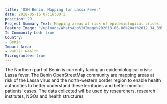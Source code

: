 ```yaml
---
title: 'OSM Benin: Mapping for Lassa Fever'
date: 2018-05-16 07:16:00 Z
position: 29
Project Summary Text: Mapping areas at risk of epidemiological crises in Benin
Feature Image: "/uploads/WhatsApp%20Image%202018-06-08%20at%2012.34.39%20PM%20(2).jpeg"
Is Community-Led: true
Country:
- Benin
Impact Area:
- Public Health
Micrograntee: true
---
```


The Northern part of Benin is currently facing an epidemiological crisis: Lassa fever. The Benin OpenStreetMap community are mapping areas at risk of the Lassa virus and the north-western border region to enable health authorities to better understand these territories and better monitor patients' cases. The data collected will be used by researchers, research institutes, NGOs and health structures.